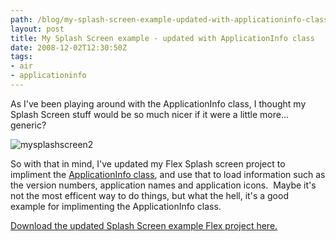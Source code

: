 ```yaml
---
path: /blog/my-splash-screen-example-updated-with-applicationinfo-class/
layout: post
title: My Splash Screen example - updated with ApplicationInfo class
date: 2008-12-02T12:30:50Z
tags:
- air
- applicationinfo
---
```


As I've been playing around with the ApplicationInfo class, I thought my Splash Screen stuff would be so much nicer if it were a little more... generic?

![](http://uploads.psyked.co.uk/2008/12/mysplashscreen2.jpg "mysplashscreen2")

So with that in mind, I've updated my Flex Splash screen project to impliment the [ApplicationInfo class](http://psyked-as-classes.googlecode.com/files/applicationinfo.zip), and use that to load information such as the version numbers, application names and application icons.  Maybe it's not the most efficent way to do things, but what the hell, it's a good example for implimenting the ApplicationInfo class.

[Download the updated Splash Screen example Flex project here.](http://uploads.psyked.co.uk/2008/12/splash-screen-demo-2.zip)